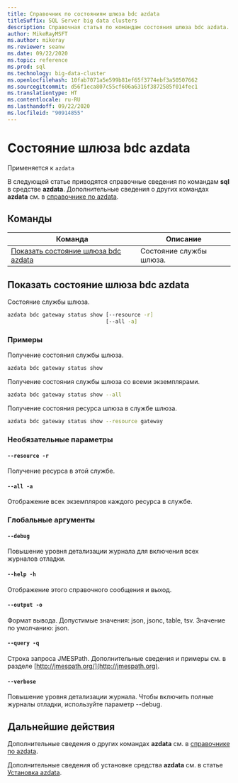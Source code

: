 ```yaml
---
title: Справочник по состояниям шлюза bdc azdata
titleSuffix: SQL Server big data clusters
description: Справочная статья по командам состояния шлюза bdc azdata.
author: MikeRayMSFT
ms.author: mikeray
ms.reviewer: seanw
ms.date: 09/22/2020
ms.topic: reference
ms.prod: sql
ms.technology: big-data-cluster
ms.openlocfilehash: 10fab7071a5e599b81ef65f3774ebf3a50507662
ms.sourcegitcommit: d56f1eca807c55cf606a6316f3872585f014fec1
ms.translationtype: HT
ms.contentlocale: ru-RU
ms.lasthandoff: 09/22/2020
ms.locfileid: "90914855"
---
```

# <a name="azdata-bdc-gateway-status"></a>Состояние шлюза bdc azdata

Применяется к `azdata`

В следующей статье приводятся справочные сведения по командам **sql** в средстве **azdata**. Дополнительные сведения о других командах **azdata** см. в [справочнике по azdata](reference-azdata.md).

## <a name="commands"></a>Команды

|Команда|Описание|
| --- | --- |
[Показать состояние шлюза bdc azdata](#azdata-bdc-gateway-status-show) | Состояние службы шлюза.
## <a name="azdata-bdc-gateway-status-show"></a>Показать состояние шлюза bdc azdata
Состояние службы шлюза.
```bash
azdata bdc gateway status show [--resource -r] 
                               [--all -a]
```
### <a name="examples"></a>Примеры
Получение состояния службы шлюза.
```bash
azdata bdc gateway status show
```
Получение состояния службы шлюза со всеми экземплярами.
```bash
azdata bdc gateway status show --all
```
Получение состояния ресурса шлюза в службе шлюза.
```bash
azdata bdc gateway status show --resource gateway
```
### <a name="optional-parameters"></a>Необязательные параметры
#### `--resource -r`
Получение ресурса в этой службе.
#### `--all -a`
Отображение всех экземпляров каждого ресурса в службе.
### <a name="global-arguments"></a>Глобальные аргументы
#### `--debug`
Повышение уровня детализации журнала для включения всех журналов отладки.
#### `--help -h`
Отображение этого справочного сообщения и выход.
#### `--output -o`
Формат вывода.  Допустимые значения: json, jsonc, table, tsv.  Значение по умолчанию: json.
#### `--query -q`
Строка запроса JMESPath. Дополнительные сведения и примеры см. в разделе [http://jmespath.org/](http://jmespath.org).
#### `--verbose`
Повышение уровня детализации журнала. Чтобы включить полные журналы отладки, используйте параметр --debug.

## <a name="next-steps"></a>Дальнейшие действия

Дополнительные сведения о других командах **azdata** см. в [справочнике по azdata](reference-azdata.md). 

Дополнительные сведения об установке средства **azdata** см. в статье [Установка azdata](..\install\deploy-install-azdata.md).

